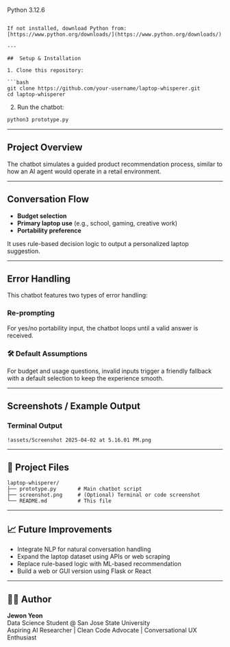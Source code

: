 Python 3.12.6
```

If not installed, download Python from: [https://www.python.org/downloads/](https://www.python.org/downloads/)

---

##  Setup & Installation

1. Clone this repository:

```bash
git clone https://github.com/your-username/laptop-whisperer.git
cd laptop-whisperer
```

2. Run the chatbot:

```bash
python3 prototype.py
```

---

## Project Overview

The chatbot simulates a guided product recommendation process, similar to how an AI agent would operate in a retail environment.

---

## Conversation Flow

-  **Budget selection**
-  **Primary laptop use** (e.g., school, gaming, creative work)
-  **Portability preference**

It uses rule-based decision logic to output a personalized laptop suggestion.

---

##  Error Handling

This chatbot features two types of error handling:

###  Re-prompting  
For yes/no portability input, the chatbot loops until a valid answer is received.

### 🛠 Default Assumptions  
For budget and usage questions, invalid inputs trigger a friendly fallback with a default selection to keep the experience smooth.

---

##  Screenshots / Example Output

###  Terminal Output

```
!assets/Screenshot 2025-04-02 at 5.16.01 PM.png
```
---

## 📁 Project Files

```
laptop-whisperer/
├── prototype.py       # Main chatbot script
├── screenshot.png     # (Optional) Terminal or code screenshot
└── README.md          # This file
```

---

## 📈 Future Improvements

- Integrate NLP for natural conversation handling  
- Expand the laptop dataset using APIs or web scraping  
- Replace rule-based logic with ML-based recommendation  
- Build a web or GUI version using Flask or React  

---

## 👨‍💻 Author

**Jewon Yeon**  
Data Science Student @ San Jose State University  
Aspiring AI Researcher | Clean Code Advocate | Conversational UX Enthusiast
